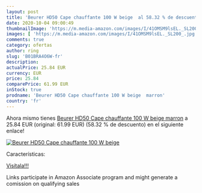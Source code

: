 ```yaml
---
layout: post
title: 'Beurer HD50 Cape chauffante 100 W beige  al 58.32 % de descuento'
date: 2020-10-04 09:00:49
thumbnailImage: 'https://m.media-amazon.com/images/I/41OMSM9lsEL._SL200_.jpg'
images: [ 'https://m.media-amazon.com/images/I/41OMSM9lsEL._SL200_.jpg' ]
comments: true
category: ofertas
author: ring
slug: 'B01BRA4O6W-fr'
description:
actualPrice: 25.84 EUR
currency: EUR
price: 25.84
comparePrice: 61.99 EUR
inStock: true
prodname: 'Beurer HD50 Cape chauffante 100 W beige  marron'
country: 'fr'
---
```


Ahora mismo tienes [Beurer HD50 Cape chauffante 100 W beige  marron](https://www.amazon.fr/dp/B01BRA4O6W/?tag=tolees0d-21) a 25.84 EUR (original: 61.99 EUR) (58.32 %  de descuento) en el siguiente enlace!

[![Beurer HD50 Cape chauffante 100 W beige ](https://m.media-amazon.com/images/I/41OMSM9lsEL._SL200_.jpg)](https://www.amazon.fr/dp/B01BRA4O6W/?tag=tolees0d-21)

Características:


[Visítala!!!](https://www.amazon.fr/dp/B01BRA4O6W/?tag=tolees0d-21)

Links participate in Amazon Associate program and might generate a comission on qualifying sales
